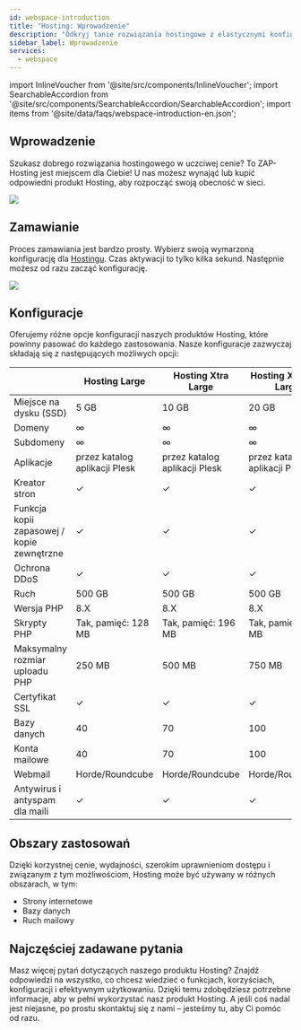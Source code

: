 ```yaml
---
id: webspace-introduction
title: "Hosting: Wprowadzenie"
description: "Odkryj tanie rozwiązania hostingowe z elastycznymi konfiguracjami i natychmiastową aktywacją, aby szybko wystartować ze swoją obecnością online → Dowiedz się więcej"
sidebar_label: Wprowadzenie
services:
  - webspace
---
```


import InlineVoucher from '@site/src/components/InlineVoucher';
import SearchableAccordion from '@site/src/components/SearchableAccordion/SearchableAccordion';
import items from '@site/data/faqs/webspace-introduction-en.json';

## Wprowadzenie

Szukasz dobrego rozwiązania hostingowego w uczciwej cenie? To ZAP-Hosting jest miejscem dla Ciebie! U nas możesz wynająć lub kupić odpowiedni produkt Hosting, aby rozpocząć swoją obecność w sieci.

![](https://screensaver01.zap-hosting.com/index.php/s/gK7k86xDcfcTQ29/preview)
<InlineVoucher />

## Zamawianie

Proces zamawiania jest bardzo prosty. Wybierz swoją wymarzoną konfigurację dla [Hostingu](https://zap-hosting.com/en/webhosting-rent-a-webspace/). Czas aktywacji to tylko kilka sekund. Następnie możesz od razu zacząć konfigurację.

![](https://screensaver01.zap-hosting.com/index.php/s/XSNK4Bi8T5dWFpB/preview)

## Konfiguracje

Oferujemy różne opcje konfiguracji naszych produktów Hosting, które powinny pasować do każdego zastosowania. Nasze konfiguracje zazwyczaj składają się z następujących możliwych opcji:

|                                  | Hosting Large            | Hosting Xtra Large       | Hosting XtraXtra Large   |
| -------------------------------- | ------------------------- | ------------------------- | ------------------------- |
| Miejsce na dysku (SSD)           | 5 GB                      | 10 GB                     | 20 GB                     |
| Domeny                          | ∞                         | ∞                         | ∞                         |
| Subdomeny                       | ∞                         | ∞                         | ∞                         |
| Aplikacje                      | przez katalog aplikacji Plesk | przez katalog aplikacji Plesk | przez katalog aplikacji Plesk |
| Kreator stron                  | ✓                         | ✓                         | ✓                         |
| Funkcja kopii zapasowej / kopie zewnętrzne | ✓                         | ✓                         | ✓                         |
| Ochrona DDoS                  | ✓                         | ✓                         | ✓                         |
| Ruch                          | 500 GB                    | 500 GB                    | 500 GB                    |
| Wersja PHP                   | 8.X                       | 8.X                       | 8.X                       |
| Skrypty PHP                  | Tak, pamięć: 128 MB       | Tak, pamięć: 196 MB       | Tak, pamięć: 256 MB       |
| Maksymalny rozmiar uploadu PHP | 250 MB                    | 500 MB                    | 750 MB                    |
| Certyfikat SSL               | ✓                         | ✓                         | ✓                         |
| Bazy danych                 | 40                        | 70                        | 100                       |
| Konta mailowe               | 40                        | 70                        | 100                       |
| Webmail                     | Horde/Roundcube           | Horde/Roundcube           | Horde/Roundcube           |
| Antywirus i antyspam dla maili | ✓                         | ✓                         | ✓                         |

## Obszary zastosowań

Dzięki korzystnej cenie, wydajności, szerokim uprawnieniom dostępu i związanym z tym możliwościom, Hosting może być używany w różnych obszarach, w tym:

- Strony internetowe
- Bazy danych
- Ruch mailowy


## Najczęściej zadawane pytania
Masz więcej pytań dotyczących naszego produktu Hosting? Znajdź odpowiedzi na wszystko, co chcesz wiedzieć o funkcjach, korzyściach, konfiguracji i efektywnym użytkowaniu. Dzięki temu zdobędziesz potrzebne informacje, aby w pełni wykorzystać nasz produkt Hosting. A jeśli coś nadal jest niejasne, po prostu skontaktuj się z nami – jesteśmy tu, aby Ci pomóc od razu.
<SearchableAccordion items={items} />

<InlineVoucher />